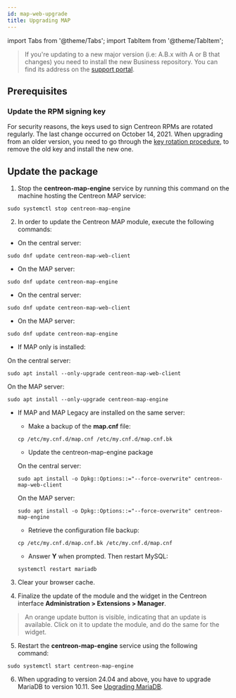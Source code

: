 ```yaml
---
id: map-web-upgrade
title: Upgrading MAP
---
```

import Tabs from '@theme/Tabs';
import TabItem from '@theme/TabItem';

> If you're updating to a new major version (i.e: A.B.x with A or B that
> changes) you need to install the new Business
> repository. You can find its address on the [support portal](https://support.centreon.com/hc/en-us/categories/10341239833105-Repositories).

## Prerequisites

### Update the RPM signing key

For security reasons, the keys used to sign Centreon RPMs are rotated regularly. The last change occurred on October 14, 2021. When upgrading from an older version, you need to go through the [key rotation procedure](../security/key-rotation.md#existing-installation), to remove the old key and install the new one.

## Update the package

1. Stop the **centreon-map-engine** service by running this command on the machine hosting the Centreon MAP service:
 
  ```shell
  sudo systemctl stop centreon-map-engine
  ```

2. In order to update the Centreon MAP module, execute the
following commands:

<Tabs groupId="sync">
<TabItem value="Alma / RHEL / Oracle Linux 8" label="Alma / RHEL / Oracle Linux 8">

 - On the central server:
 
 ``` shell
 sudo dnf update centreon-map-web-client
 ```
 
 - On the MAP server:
 ``` shell
 sudo dnf update centreon-map-engine
 ```

</TabItem>
<TabItem value="Alma / RHEL / Oracle Linux 9" label="Alma / RHEL / Oracle Linux 9">

 - On the central server:
 
 ``` shell
 sudo dnf update centreon-map-web-client
 ```
 
 - On the MAP server:
 ``` shell
 sudo dnf update centreon-map-engine
 ```

</TabItem>
<TabItem value="Debian 11" label="Debian 11">

 - If MAP only is installed:
 
 On the central server:

 ``` shell
 sudo apt install --only-upgrade centreon-map-web-client
 ```
  
 On the MAP server:
 
 ``` shell
 sudo apt install --only-upgrade centreon-map-engine
 ```
 
 - If MAP and MAP Legacy are installed on the same server:
   
   - Make a backup of the **map.cnf** file:
    
    ```shell
    cp /etc/my.cnf.d/map.cnf /etc/my.cnf.d/map.cnf.bk
    ```

   - Update the centreon-map-engine package
    
    On the central server:
    
    ``` shell
    sudo apt install -o Dpkg::Options::="--force-overwrite" centreon-map-web-client
    ```
    
    On the MAP server:
    
    ``` shell
    sudo apt install -o Dpkg::Options::="--force-overwrite" centreon-map-engine
    ```
    
   - Retrieve the configuration file backup:
   
    ```shell
    cp /etc/my.cnf.d/map.cnf.bk /etc/my.cnf.d/map.cnf
    ```

   - Answer **Y** when prompted. Then restart MySQL:
   
    ```shell
    systemctl restart mariadb
    ```

</TabItem>
</Tabs>

3. Clear your browser cache.

4. Finalize the update of the module and the widget in the Centreon interface **Administration > Extensions > Manager**.

 > An orange update button is visible, indicating that an update is available. Click on it to update the module, and do the same for the widget.

5. Restart the **centreon-map-engine** service using the following command:
 
  ```shell
  sudo systemctl start centreon-map-engine
  ```

6. When upgrading to version 24.04 and above, you have to upgrade MariaDB to version 10.11. See [Upgrading MariaDB](../upgrade/upgrade-mariadb.md).
